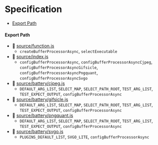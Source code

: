 # Specification

* [Export Path](#export-path)

#### Export Path
+ 📄 [source/function.js](source/function.js)
  - `createBufferProcessorAsync`, `selectExecutable`
+ 📄 [source/index.js](source/index.js)
  - `configBufferProcessorAsync`, `configBufferProcessorAsyncCjpeg`, `configBufferProcessorAsyncGifsicle`, `configBufferProcessorAsyncPngquant`, `configBufferProcessorAsyncSvgo`
+ 📄 [source/battery/cjpeg.js](source/battery/cjpeg.js)
  - `DEFAULT_ARG_LIST`, `SELECT_MAP`, `SELECT_PATH_ROOT`, `TEST_ARG_LIST`, `TEST_EXPECT_OUTPUT`, `configBufferProcessorAsync`
+ 📄 [source/battery/gifsicle.js](source/battery/gifsicle.js)
  - `DEFAULT_ARG_LIST`, `SELECT_MAP`, `SELECT_PATH_ROOT`, `TEST_ARG_LIST`, `TEST_EXPECT_OUTPUT`, `configBufferProcessorAsync`
+ 📄 [source/battery/pngquant.js](source/battery/pngquant.js)
  - `DEFAULT_ARG_LIST`, `SELECT_MAP`, `SELECT_PATH_ROOT`, `TEST_ARG_LIST`, `TEST_EXPECT_OUTPUT`, `configBufferProcessorAsync`
+ 📄 [source/battery/svgo.js](source/battery/svgo.js)
  - `PLUGINS_DEFAULT_LIST`, `SVGO_LITE`, `configBufferProcessorAsync`
